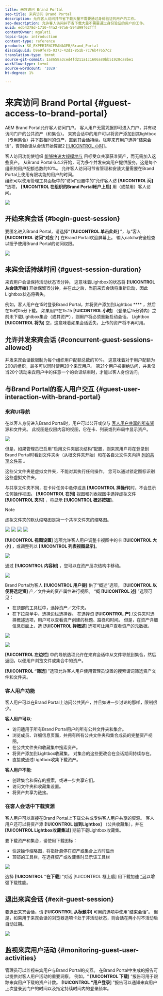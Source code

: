 ```yaml
---
title: 来宾访问 Brand Portal
seo-title: 来宾访问 Brand Portal
description: 允许客人访问并节省下载大量不需要通过身份验证的用户的工作。
seo-description: 允许客人访问并节省下载大量不需要通过身份验证的用户的工作。
uuid: edb4378d-1710-44a2-97a6-594d99f62fff
contentOwner: mgulati
topic-tags: introduction
content-type: reference
products: SG_EXPERIENCEMANAGER/Brand_Portal
discoiquuid: b9e9fe7b-0373-42d1-851b-7c76b47657c2
translation-type: tm+mt
source-git-commit: 1a8658a3ced4fd211a1c1606a80bb51920ca8be1
workflow-type: tm+mt
source-wordcount: '1029'
ht-degree: 1%

---
```



# 来宾访问 Brand Portal {#guest-access-to-brand-portal}

AEM Brand Portal允许客人访问门户。 客人用户无需凭据即可进入门户，并有权访问门户的公共资产（和集合）。 来宾会话中的用户可以将资产添加到其lightbox（专用集合）并下载相同的资产，直到其会话持续。除非来宾用户选择“结束会话”，否则会话从会话开始算起2 [[!UICONTROL 小时]](#exit-guest-session)。

客人访问功能使组织 [能够快速大规模地与](../using/brand-portal-sharing-folders.md#how-to-share-folders) 目标受众共享获准资产，而无需加入这些资产。 从Brand Portal 6.4.2开始，可为多个并发来宾用户提供服务，这是每个组织的用户配额总数的10%。 允许客人访问可节省管理和安装大量需要在Brand Portal上使用有限功能的用户的时间。\
组织可以使用管理工具面板中的“访问”设置中的“允许客人访 **[!UICONTROL 问]** ”选项， **[!UICONTROL 在组织的Brand Portal帐户上启]** 用（或禁用）客人访问。

<!--
Comment Type: annotation
Last Modified By: mgulati
Last Modified Date: 2018-08-17T10:42:59.879-0400
Removed the first para: "AEM Assets Brand Portal allows public users to enter the portal anonymously and have restricted access to the allowed public resources as guests. Organization users with guest role need not seek access and authentication from administrators."
-->

![](assets/enable-guest-access.png)

## 开始来宾会话 {#begin-guest-session}

要匿名进入Brand Portal，请选择“ **[!UICONTROL 单击此处]** ”，与“客人 **[!UICONTROL 访问”对应？]** 在Brand Portal欢迎屏幕上。 输入catcha安全检查以授予使用Brand Portal的访问权限。

![](assets/bp-login-screen.png)

## 来宾会话持续时间 {#guest-session-duration}


来宾用户会话保持活动状态15分钟。
这意味着Lightbox的状态将 **[!UICONTROL 从会话开始]** 开始保留15分钟，并在此之后，当前来宾会话将重新启动，因此Lightbox状态将丢失。

例如，客人用户在15时登录Brand Portal，并将资产添加到Lightbox **** ，然后在15时05分下载。 如果用户在15:15 **[!UICONTROL 小时]** （登录后15分钟内）之前未下载Lightbox集合（或其资产），则用户将必须重新启动会话。 Lightbox **[!UICONTROL 将为]** 空，这意味着如果会话丢失，上传的资产将不再可用。

## 允许并发来宾会话 {#concurrent-guest-sessions-allowed}

并发来宾会话数限制为每个组织用户配额总数的10%。 这意味着对于用户配额为200的组织，最多可以同时使用20个来宾用户。 第21个用户被拒绝访问，并且仅当20个活动来宾用户中的任意一个的会话结束时，才能以客人身份访问。

## 与Brand Portal的客人用户交互 {#guest-user-interaction-with-brand-portal}

### 来宾UI导航

在以客人身份进入Brand Portal时，用户可以公开或仅与 [客人用户共享的所有资](../using/brand-portal-sharing-folders.md#sharefolders) 源和文件夹。 此视图是仅限内容的视图，它在卡、列表或列布局中显示资产。

![](assets/disabled-folder-hierarchy1.png)

但是，如果管理员已启用“启用文件夹层次结构”配置，则来宾用户将在登录到Brand Portal时看到文件夹树（从根文件夹开始）和在各自父文件夹内排 [列的共享文件夹](../using/brand-portal-general-configuration.md#main-pars-header-1621071021) 。

这些父文件夹是虚拟文件夹，不能对其执行任何操作。 您可以通过锁定图标识别这些虚拟文件夹。

与共享文件夹不同，在卡片任务中悬停或选 **[!UICONTROL 择操作]**&#x200B;时，不会显示任何操作视图。 **[!UICONTROL 在列]** 视图和列表视图中选择虚拟文件 **[!UICONTROL 夹时]** ，将显示 **[!UICONTROL 概述按钮]**。

>[!NOTE]
>
>虚拟文件夹的默认缩略图是第一个共享文件夹的缩略图。

![](assets/enabled-hierarchy1.png) ![](assets/hierarchy1-nonadmin.png) ![](assets/hierarchy-nonadmin.png) ![](assets/hierarchy2-nonadmin.png)

**[!UICONTROL 视图设置]** 选项允许客人用户调整卡视图中的卡 **[!UICONTROL 大小]** ，或调整列以 **[!UICONTROL 列表视图显示]**。

![](assets/nav-guest-user.png)

通过 **[!UICONTROL 内容树]** ，您可以在资产层次结构中移动。

![](assets/guest-login-ui.png)

Brand Portal为客人 **[!UICONTROL 用户提]** 供了“概述”选项， **[!UICONTROL 以便将选定资]** 产／文件夹的资产属性进行视图。 “概 **[!UICONTROL 述]** ”选项可见：

* 在顶部的工具栏中，选择资产／文件夹。
* 在下拉菜单中，选择边栏选择器。
在选择资 **[!UICONTROL 产]** /文件夹时选择概述选项，用户可以查看资产创建的标题、路径和时间。 但是，在资产详细信息页面上，选 **[!UICONTROL 择概述]** 选项可让用户查看资产的元数据。

![](assets/overview-option-1.png)

![](assets/overview-rail-selector-1.png)<br />

**[!UICONTROL 左边栏]** 中的导航选项允许在来宾会话中从文件导航到集合，然后返回，以便用户浏览文件或集合中的资产。

**[!UICONTROL “筛选]** ”选项允许客人用户使用管理员设置的搜索谓词筛选资产文件和文件夹。

### 客人用户功能

客人用户可以在Brand Portal上访问公共资产，并且如进一步讨论的那样，限制很少。

**客人用户可以**:

* 访问适用于所有Brand Portal用户的所有公共文件夹和集合。
* 浏览成员、详细信息页面，并拥有所有公共文件夹和集合成员的完整资产视图。
* 在公共文件夹和收藏集中搜索资产。
* 将资产添加到Lightbox收藏集。 对集合的这些更改会在会话期间持续存在。
* 直接或通过Lightbox收集下载资产。

**客人用户不能**:

* 创建集合和保存的搜索，或进一步共享它们。
* 访问文件夹和收藏集设置。
* 将资产共享为链接。

### 在客人会话中下载资源

客人用户可以直接在Brand Portal上下载公共或专供客人用户共享的资源。 客人用户还可以将资产添 **[!UICONTROL 加到Lightbox]** （公共收藏集），并在 **[!UICONTROL Lightbox收藏集过]** 期前下载Lightbox收藏集。

要下载资产和集合，请使用下载图标：

* 快速操作缩略图，将指针悬停在资产或集合上方时显示
* 顶部的工具栏，在选择资产或收藏集时显示该工具栏

![](assets/download-on-guest.png)

选择 **[!UICONTROL “在下载]** ”对话 [!UICONTROL 框上启] 用下载加速 [”可](../using/accelerated-download.md)以增强下载性能。

## 退出来宾会话 {#exit-guest-session}

要退出来宾会话，请 **[!UICONTROL 从标题中]** 可用的选项中使用“结束会话”。 但是，如果用于来宾会话的浏览器选项卡处于非活动状态，则会话在两小时不活动后自动过期。

![](assets/end-guest-session.png)

## 监视来宾用户活动 {#monitoring-guest-user-activities}

管理员可以监视来宾用户与Brand Portal的交互。 在Brand Portal中生成的报告可以提供对客人用户活动的重要洞察。 例如，“ **[!UICONTROL 下载]** ”报告可用于跟踪来宾用户下载的资产计数。 **[!UICONTROL “用户登录]** ”报告可以通知来宾用户上次登录到门户的时间以及指定持续时间内的登录频率。
